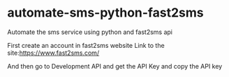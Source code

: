 # automate-sms-python-fast2sms
Automate the sms service using python and fast2sms api 

First create an account in  fast2sms website 
Link to the site:https://www.fast2sms.com/

And then go to Development API and get the 
API Key and copy the API key 
